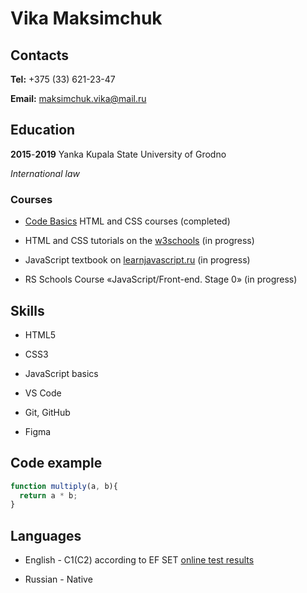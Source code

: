 #  Vika Maksimchuk

## Contacts

**Tel:** +375 (33) 621-23-47

**Email:** maksimchuk.vika@mail.ru

## Education

**2015**-**2019**  Yanka Kupala State University of Grodno 

*International law*

### Courses

- [Code Basics](https://ru.code-basics.com/) HTML and CSS courses (completed)

- HTML and CSS tutorials on the [w3schools](https://www.w3schools.com/) (in progress)

-  JavaScript textbook on  [learnjavascript.ru](https://learn.javascript.ru/)  (in progress)

- RS Schools Course «JavaScript/Front-end. Stage 0» (in progress)

## Skills

- HTML5 

- CSS3

- JavaScript basics

- VS Code

- Git, GitHub

- Figma

## Code example

```javascript
function multiply(a, b){
  return a * b;
}
```

## Languages

- English - C1(C2) according to EF SET [online test results](https://www.efset.org/cert/egaX4R)

- Russian - Native